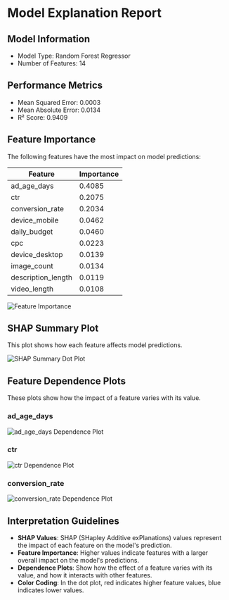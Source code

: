 # Model Explanation Report

## Model Information

- Model Type: Random Forest Regressor
- Number of Features: 14

## Performance Metrics

- Mean Squared Error: 0.0003
- Mean Absolute Error: 0.0134
- R² Score: 0.9409

## Feature Importance

The following features have the most impact on model predictions:

| Feature | Importance |
|---------|------------|
| ad_age_days | 0.4085 |
| ctr | 0.2075 |
| conversion_rate | 0.2034 |
| device_mobile | 0.0462 |
| daily_budget | 0.0460 |
| cpc | 0.0223 |
| device_desktop | 0.0139 |
| image_count | 0.0134 |
| description_length | 0.0119 |
| video_length | 0.0108 |


![Feature Importance](plots/feature_importance.png)

## SHAP Summary Plot

This plot shows how each feature affects model predictions.

![SHAP Summary Dot Plot](plots/summary_plot_dot.png)

## Feature Dependence Plots

These plots show how the impact of a feature varies with its value.

### ad_age_days

![ad_age_days Dependence Plot](plots/dependence_plot_ad_age_days.png)

### ctr

![ctr Dependence Plot](plots/dependence_plot_ctr.png)

### conversion_rate

![conversion_rate Dependence Plot](plots/dependence_plot_conversion_rate.png)

## Interpretation Guidelines

- **SHAP Values**: SHAP (SHapley Additive exPlanations) values represent the impact of each feature on the model's prediction.
- **Feature Importance**: Higher values indicate features with a larger overall impact on the model's predictions.
- **Dependence Plots**: Show how the effect of a feature varies with its value, and how it interacts with other features.
- **Color Coding**: In the dot plot, red indicates higher feature values, blue indicates lower values.
